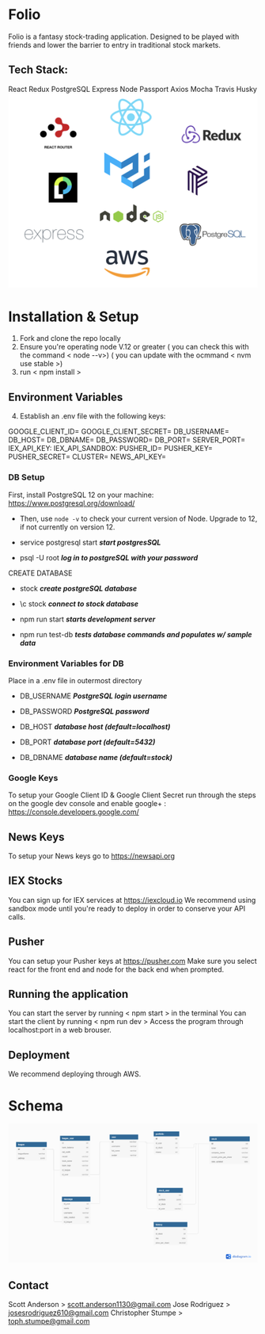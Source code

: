 # Folio

Folio is a fantasy stock-trading application. Designed to be played with friends and lower the barrier to entry in traditional stock markets.

## Tech Stack:
  React Redux PostgreSQL Express Node Passport Axios Mocha Travis Husky
  ![Tech Stack](images/techstackimage.png)

# Installation & Setup

1. Fork and clone the repo locally
2. Ensure you're operating node V.12 or greater ( you can check this with the command < node --v>) ( you can update with the ocmmand < nvm use stable >)
3. run < npm install >
## Environment Variables
4. Establish an .env file with the following keys:

GOOGLE_CLIENT_ID=
GOOGLE_CLIENT_SECRET=
DB_USERNAME=
DB_HOST=
DB_DBNAME=
DB_PASSWORD=
DB_PORT=
SERVER_PORT=
IEX_API_KEY:
IEX_API_SANDBOX:
PUSHER_ID=
PUSHER_KEY=
PUSHER_SECRET=
CLUSTER=
NEWS_API_KEY=

### DB Setup

First, install PostgreSQL 12 on your machine:
https://www.postgresql.org/download/

- Then, use `node -v` to check your current version of Node. Upgrade to 12, if not currently on version 12.

- service postgresql start ***start postgresSQL***

- psql -U root ***log in to postgreSQL with your password***

CREATE DATABASE

- stock  ***create postgreSQL database***

- \c stock ***connect to stock database***

- npm run start ***starts development server***

- npm run test-db ***tests database commands and populates w/ sample data***

### Environment Variables for DB

Place in a .env file in outermost directory

- DB_USERNAME ***PostgreSQL login username***

- DB_PASSWORD ***PostgreSQL password***

- DB_HOST ***database host (default=localhost)***

- DB_PORT ***database port (default=5432)***

- DB_DBNAME ***database name (default=stock)***
### Google Keys
To setup your Google Client ID & Google Client Secret run through the steps on the google dev console and enable google+ : https://console.developers.google.com/

## News Keys
To setup your News keys go to https://newsapi.org 

## IEX Stocks
You can sign up for IEX services at https://iexcloud.io
We recommend using sandbox mode until you're ready to deploy in order to conserve your API calls.

## Pusher
You can setup your Pusher keys at https://pusher.com
Make sure you select react for the front end and node for the back end when prompted.

## Running the application

You can start the server by running < npm start > in the terminal
You can start the client by running < npm run dev >
Access the program through localhost:port in a web brouser.

## Deployment

We recommend deploying through AWS.
# Schema
![schema](images/schema.png)

## Contact
Scott Anderson > scott.anderson1130@gmail.com
Jose Rodriguez > josesrodriguez610@gmail.com
Christopher Stumpe > toph.stumpe@gmail.com